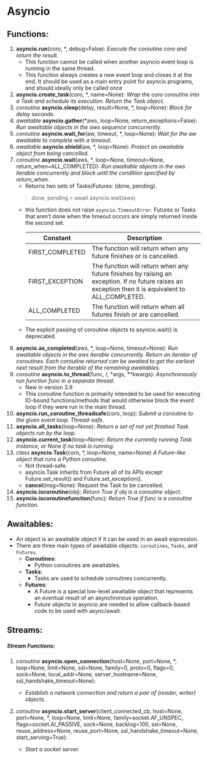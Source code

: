 Asyncio
=======


Functions:
---------
1. **asyncio.run**(coro, *, debug=False): _Execute the coroutine coro and return the result._
   - This function cannot be called when another asyncio event loop is running in the same thread.
   - This function always creates a new event loop and closes it at the end. It should be used as a main entry point 
   for asyncio programs, and should ideally only be called once
2. **asyncio.create_task**(coro, *, name=None): _Wrap the coro coroutine into a Task and schedule its execution. 
   Return the Task object._
3. _coroutine_ **asyncio.sleep**(delay, result=None, *, loop=None): _Block for delay seconds_.
4. _awaitable_ **asyncio.gather**(*aws, loop=None, return_exceptions=False): _Run awaitable objects in the aws 
   sequence concurrently._
5. _coroutine_ **asyncio.wait_for**(aw, timeout, *, loop=None): _Wait for the aw awaitable to complete with a timeout._
6. _awaitable_ **asyncio.shield**(aw, *, loop=None): _Protect an awaitable object from being cancelled._
7. _coroutine_ **asyncio.wait**(aws, *, loop=None, timeout=None, return_when=ALL_COMPLETED):
    _Run awaitable objects in the aws iterable concurrently and block until the condition specified by return_when._
   - Returns two sets of Tasks/Futures: (done, pending).
   > done, pending = await asyncio.wait(aws)
   - this function does not raise `asyncio.TimeoutError`. Futures or Tasks that aren’t done when the timeout occurs are
     simply returned inside the second set.
   
        | Constant | Description  |
        | -------- | ------------ |
        | FIRST_COMPLETED | The function will return when any future finishes or is cancelled. |
        | FIRST_EXCEPTION | The function will return when any future finishes by raising an exception. If no future raises an exception then it is equivalent to ALL_COMPLETED. |
        | ALL_COMPLETED | The function will return when all futures finish or are cancelled. |
   - The explicit passing of coroutine objects to asyncio.wait() is deprecated.
8. **asyncio.as_completed**(aws, *, loop=None, timeout=None): _Run awaitable objects in the aws iterable concurrently. 
   Return an iterator of coroutines. Each coroutine returned can be awaited to get the earliest next result 
   from the iterable of the remaining awaitables._
9. _coroutine_ **asyncio.to_thread**(func, /, *args, **kwargs): _Asynchronously run function func in a separate thread._
    * New in version 3.9
    * This coroutine function is primarily intended to be used for executing IO-bound functions/methods that 
      would otherwise block the event loop if they were run in the main thread.
10. **asyncio.run_coroutine_threadsafe**(coro, loop): _Submit a coroutine to the given event loop. Thread-safe._
11. **asyncio.all_tasks**(loop=None): _Return a set of not yet finished Task objects run by the loop._
12. **asyncio.current_task**(loop=None): _Return the currently running Task instance, or None if no task is running._
13. _class_ **asyncio.Task**(coro, *, loop=None, name=None) _A Future-like object that runs a Python coroutine._
    - Not thread-safe.
    - asyncio.Task inherits from Future all of its APIs except Future.set_result() and Future.set_exception().
    - **cancel**(msg=None): Request the Task to be cancelled.
14. **asyncio.iscoroutine**(obj): _Return True if obj is a coroutine object._  
15. **asyncio.iscoroutinefunction**(func): _Return True if func is a coroutine function._

Awaitables:
----------
- An object is an awaitable object if it can be used in an await expression.
- There are three main types of awaitable objects: `coroutines`, `Tasks`, and `Futures`.
    - **Coroutines**:
        + Python coroutines are awaitables.
    - **Tasks**:
        + Tasks are used to schedule coroutines concurrently.
    - **Futures**:
        + A Future is a special low-level awaitable object that represents an eventual result of 
          an asynchronous operation.
        + Future objects in asyncio are needed to allow callback-based code to be used with async/await.
    

Streams:
-------

##### Stream Functions:
1. _coroutine_ **asyncio.open_connection**(host=None, port=None, *, loop=None, limit=None, ssl=None, family=0, proto=0, 
   flags=0, sock=None, local_addr=None, server_hostname=None, ssl_handshake_timeout=None):
   - _Establish a network connection and return a pair of (reader, writer) objects._
   
2. _coroutine_ **asyncio.start_server**(client_connected_cb, host=None, port=None, *, loop=None, limit=None, 
   family=socket.AF_UNSPEC, flags=socket.AI_PASSIVE, sock=None, backlog=100, ssl=None, reuse_address=None, 
   reuse_port=None, ssl_handshake_timeout=None, start_serving=True):
    - _Start a socket server._



